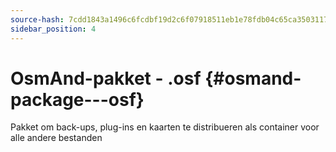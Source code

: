 ```yaml
---
source-hash: 7cdd1843a1496c6fcdbf19d2c6f07918511eb1e78fdb04c65ca35031179f1a60
sidebar_position: 4
---
```


# OsmAnd-pakket - .osf {#osmand-package---osf}
Pakket om back-ups, plug-ins en kaarten te distribueren als container voor alle andere bestanden